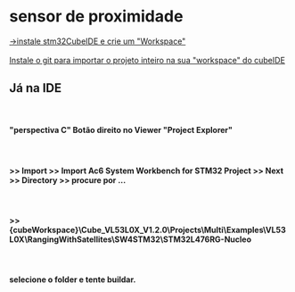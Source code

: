 # sensor de proximidade
<a href="https://www.st.com/en/development-tools/stm32cubeide.html">->instale stm32CubeIDE e crie um "Workspace"</a></br></br>
<a href="https://git-scm.com/downloads">Instale o git para importar o projeto inteiro na sua "workspace" do cubeIDE</a></br>
<h2>Já na IDE </h2> </br>
<h4>"perspectiva C" Botão direito no Viewer "Project Explorer"</h4></br>
<h4> >> Import >> Import Ac6 System Workbench for STM32 Project >> Next >> Directory >> procure por ...</h4></br>
<h4> >> {cubeWorkspace}\Cube_VL53L0X_V1.2.0\Projects\Multi\Examples\VL53L0X\RangingWithSatellites\SW4STM32\STM32L476RG-Nucleo </h4></br>
<h4>selecione o folder e tente buildar.</h4>

